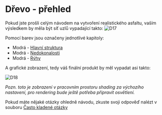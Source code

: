 # Dřevo - přehled
Pokud jste prošli celým návodem na vytvoření realistického asfaltu, vaším výsledkem by měla být síť uzlů vypadající takto:
![D17](https://github.com/user-attachments/assets/da492e65-0f46-466e-bcfb-1caed9ed6b29)


Pomocí barev jsou označeny jednotlivé kapitoly:
- Modrá - [Hlavní struktura](https://github.com/Milimar16/Blender-realisticke-povrchy/blob/main/Hlavn%C3%AD%20struktura.md)
- Modrá - [Nedokonalosti](https://github.com/Milimar16/Blender-realisticke-povrchy/blob/main/Nedokonalosti.md)
- Modrá - [Rýhy](https://github.com/Milimar16/Blender-realisticke-povrchy/blob/main/R%C3%BDhy.md)

A grafické zobrazení, tedy váš finální produkt by měl vypadat asi takto:

![D18](https://github.com/user-attachments/assets/928c8b24-60c4-4206-8b77-97230916079f)

_Pozn. toto je zobrazení v pracovním prostoru shading za výchozího nastavení, pro rendering bude ještě potřeba připravit osvětlení._


Pokud máte nějaké otázky ohledně návodu, zkuste svoji odpověď nalézt v souboru [Často kladené otázky]()
